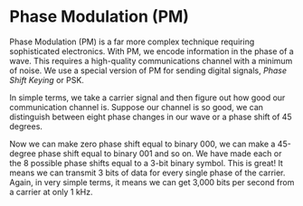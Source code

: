 # Phase Modulation (PM)

Phase Modulation (PM) is a far more complex technique requiring sophisticated electronics. With PM, we encode information in the phase of a wave. This requires a high-quality communications channel with a minimum of noise. We use a special version of PM for sending digital signals, _Phase Shift Keying_ or PSK.

In simple terms, we take a carrier signal and then figure out how good our communication channel is. Suppose our channel is so good, we can distinguish between eight phase changes in our wave or a phase shift of 45 degrees.

Now we can make zero phase shift equal to binary 000, we can make a 45-degree phase shift equal to binary 001 and so on. We have made each or the 8 possible phase shifts equal to a 3-bit binary symbol. This is great! It means we can transmit 3 bits of data for every single phase of the carrier. Again, in very simple terms, it means we can get 3,000 bits per second from a carrier at only 1 kHz.

<figure><img src="https://johnoraw.gitbook.io/pnt/~gitbook/image?url=https%3A%2F%2F365966430-files.gitbook.io%2F%7E%2Ffiles%2Fv0%2Fb%2Fgitbook-x-prod.appspot.com%2Fo%2Fspaces%252FjPKaxBv8yVv6wzBRST0X%252Fuploads%252FJzB27nIJVtT9KVYDXs5m%252Fimage.png%3Falt%3Dmedia%26token%3D10378d17-63c2-435a-b6c6-c8fda54068b8&#x26;width=768&#x26;dpr=4&#x26;quality=100&#x26;sign=44734eea&#x26;sv=2" alt=""><figcaption></figcaption></figure>
